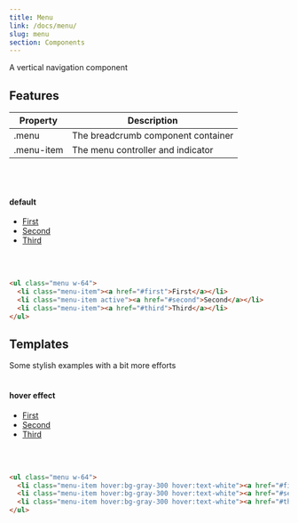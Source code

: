 ```yaml
---
title: Menu
link: /docs/menu/
slug: menu
section: Components
---
```


A vertical navigation component

## Features
<table class="ro-table-group ro-table-group-outline">
  <thead>
    <tr>
      <th>Property</th>
      <th>Description</th>
    </tr>
  </thead>
  <tbody class="align-baseline">
    <tr>
      <td>.menu</td>
      <td>
        The breadcrumb component container
      </td>
    </tr>
    <tr>
      <td>.menu-item</td>
      <td>
        The menu controller and indicator
      </td>
    </tr>
  </tbody>
</table>
<br>
<br>

#### default
<ul class="menu w-64">
  <li class="menu-item"><a href="#first">First</a></li>
  <li class="menu-item active"><a href="#second">Second</a></li>
  <li class="menu-item"><a href="#third">Third</a></li>
</ul>
<br>
<br>

```html {}
<ul class="menu w-64">
  <li class="menu-item"><a href="#first">First</a></li>
  <li class="menu-item active"><a href="#second">Second</a></li>
  <li class="menu-item"><a href="#third">Third</a></li>
</ul>
```

## Templates
Some stylish examples with a bit more efforts
<br>
<br>

#### hover effect
<ul class="menu w-64">
  <li class="menu-item hover:bg-gray-300 hover:text-white"><a href="#first">First</a></li>
  <li class="menu-item hover:bg-gray-300 hover:text-white"><a href="#second">Second</a></li>
  <li class="menu-item hover:bg-gray-300 hover:text-white"><a href="#third">Third</a></li>
</ul>
<br>
<br>

```html {}
<ul class="menu w-64">
  <li class="menu-item hover:bg-gray-300 hover:text-white"><a href="#first">First</a></li>
  <li class="menu-item hover:bg-gray-300 hover:text-white"><a href="#second">Second</a></li>
  <li class="menu-item hover:bg-gray-300 hover:text-white"><a href="#third">Third</a></li>
</ul>
```